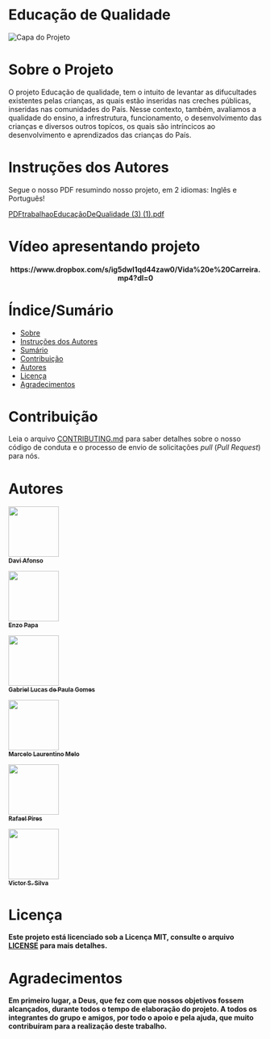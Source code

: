 # Educação de Qualidade 


![Capa do Projeto](https://camo.githubusercontent.com/8d5960cd17f41668efacba0d6e9eed975ad7f4c1847837fd53ae2beb1b1d0009/687474703a2f2f7777772e6d70676f2e6d702e62722f706f7274616c2f696d6167656e732f323031382f30312f31372f31375f32335f33375f3831375f65647563612543332541372543332541336f5f656e73696e6f5f696e66616e74696c5f6573636f6c615f6c6976726f732e6a7067)

# Sobre o Projeto

O projeto Educação de qualidade, tem o intuito de levantar as difucultades existentes pelas crianças, as quais estão inseridas nas creches públicas, inseridas nas comunidades do País. Nesse contexto, também, avaliamos a qualidade do ensino, a infrestrutura, funcionamento, o desenvolvimento das crianças e diversos outros topícos, os quais são intríncicos ao desenvolvimento e aprendizados das crianças do País.

# Instruções dos Autores
Segue o nosso PDF resumindo nosso projeto, em 2 idiomas: Inglês e Português!

[PDFtrabalhaoEducaçãoDeQualidade (3) (1).pdf](https://github.com/EnzoSilvaXavier/trabalho_educacao_qualidade/files/7470380/PDFtrabalhaoEducacaoDeQualidade.3.1.pdf)

# Vídeo apresentando projeto



<h4 align="center"> 
https://www.dropbox.com/s/ig5dwl1qd44zaw0/Vida%20e%20Carreira.mp4?dl=0
</h4>

# Índice/Sumário

* [Sobre](#sobre-o-projeto)
* [Instruções dos Autores](instruções-do-projeto)
* [Sumário](#índice/sumário)
* [Contribuição](#contribuição)
* [Autores](#autores)
* [Licença](#licença)
* [Agradecimentos](#agradecimentos)


# Contribuição

Leia o arquivo [CONTRIBUTING.md](CONTRIBUTING.md) para saber detalhes sobre o nosso código de conduta e o processo de envio de solicitações *pull* (*Pull Request*) para nós.

# Autores

<a href="https://github.com/DaviAfonso88"><img src="https://avatars.githubusercontent.com/u/89953265?v=4" width="100px;" alt=""/><br /><sub><b>Davi Afonso </b></sub></a>

<a href="https://github.com/EnzoPapa"><img src="https://avatars.githubusercontent.com/u/90208620?s=400&u=a9eed2bb85a6bb6a45af74a4f53ee0e481213bda&v=4" width="100px;" alt=""/><br /><sub><b>Enzo Papa  </b></sub></a> <b> 

<a href="https://github.com/gabriellucas11"><img src="https://avatars.githubusercontent.com/u/86935074?s=400&u=77dfdf29f143ceb6f518b214d871b71442608e23&v=4" width="100px;" alt=""/><br /><sub><b>Gabriel Lucas de Paula Gomes </b></sub></a> <b> 
	
<a href="https://github.com/MarcLaurents"><img src="https://avatars.githubusercontent.com/u/90254883?v=4" width="100px;" alt=""/><br /><sub><b>Marcelo Laurentino Melo </b></sub></a><br /> <b>
	
	
<a href="https://github.com/rehfeld13"><img src="https://avatars.githubusercontent.com/u/88861731?v=4" width="100px;" alt=""/><br /><sub><b>Rafael Pires</b></sub></a><br /> <b> 


<a href="https://github.com/ViictorSS"><img src="https://avatars.githubusercontent.com/u/90292206?v=4" width="100px;" alt=""/><br /><sub><b>Victor S. Silva </b></sub></a><br /> <b>








# Licença

Este projeto está licenciado sob a Licença MIT,  consulte o arquivo [LICENSE](LICENSE) para mais detalhes.

# Agradecimentos

Em primeiro lugar, а Deus, qυе fez com que nossos objetivos fossem alcançados, durante todos o tempo de elaboração do projeto. A todos os integrantes do grupo e amigos, por todo o apoio e pela ajuda, que muito contribuíram para a realização deste trabalho.
